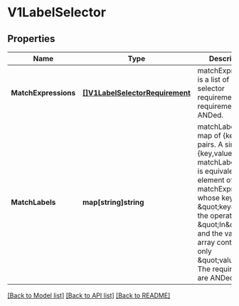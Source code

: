 # V1LabelSelector

## Properties
Name | Type | Description | Notes
------------ | ------------- | ------------- | -------------
**MatchExpressions** | [**[]V1LabelSelectorRequirement**](v1.LabelSelectorRequirement.md) | matchExpressions is a list of label selector requirements. The requirements are ANDed. | [optional] 
**MatchLabels** | **map[string]string** | matchLabels is a map of {key,value} pairs. A single {key,value} in the matchLabels map is equivalent to an element of matchExpressions, whose key field is \&quot;key\&quot;, the operator is \&quot;In\&quot;, and the values array contains only \&quot;value\&quot;. The requirements are ANDed. | [optional] 

[[Back to Model list]](../README.md#documentation-for-models) [[Back to API list]](../README.md#documentation-for-api-endpoints) [[Back to README]](../README.md)


